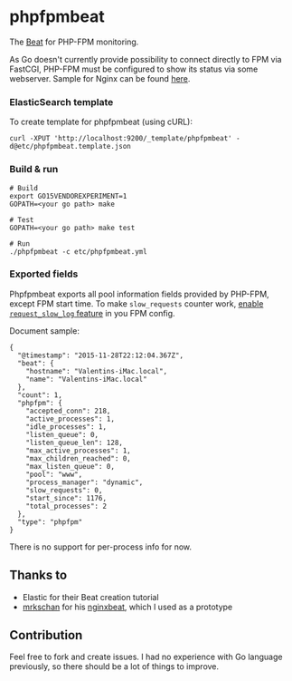 # phpfpmbeat

The [Beat](https://www.elastic.co/products/beats) for PHP-FPM monitoring.

As Go doesn't currently provide possibility to connect directly to FPM via FastCGI, PHP-FPM must be configured to show its status via some webserver. Sample for Nginx can be found [here](https://easyengine.io/tutorials/php/fpm-status-page/).

### ElasticSearch template

To create template for phpfpmbeat (using cURL):

    curl -XPUT 'http://localhost:9200/_template/phpfpmbeat' -d@etc/phpfpmbeat.template.json

### Build & run

    # Build
    export GO15VENDOREXPERIMENT=1
    GOPATH=<your go path> make

    # Test
    GOPATH=<your go path> make test

    # Run
    ./phpfpmbeat -c etc/phpfpmbeat.yml

### Exported fields

Phpfpmbeat exports all pool information fields provided by PHP-FPM, except FPM start time. To make `slow_requests` counter work, [enable `request_slow_log` feature](https://easyengine.io/tutorials/php/fpm-slow-log/) in you FPM config.

Document sample:

    {
      "@timestamp": "2015-11-28T22:12:04.367Z",
      "beat": {
        "hostname": "Valentins-iMac.local",
        "name": "Valentins-iMac.local"
      },
      "count": 1,
      "phpfpm": {
        "accepted_conn": 218,
        "active_processes": 1,
        "idle_processes": 1,
        "listen_queue": 0,
        "listen_queue_len": 128,
        "max_active_processes": 1,
        "max_children_reached": 0,
        "max_listen_queue": 0,
        "pool": "www",
        "process_manager": "dynamic",
        "slow_requests": 0,
        "start_since": 1176,
        "total_processes": 2
      },
      "type": "phpfpm"
    }

There is no support for per-process info for now.

## Thanks to

- Elastic for their Beat creation tutorial
- [mrkschan](https://github.com/mrkschan) for his [nginxbeat](https://github.com/mrkschan/nginxbeat), which I used as a prototype

## Contribution

Feel free to fork and create issues. I had no experience with Go language previously, so there should be a lot of things to improve.

